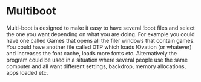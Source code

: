 # Multiboot
Multi-boot is designed to make it easy to have several !boot files and select the one you want depending on what you are doing. For example you could have one called Games that opens all the filer windows that contain games. You could have another file called DTP which loads !Ovation (or whatever) and increases the font cache, loads more fonts etc. Alternatively the program could be used in a situation where several people use the same computer and all want different settings, backdrop, memory allocations, apps loaded etc.
